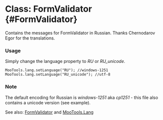 Class: FormValidator {#FormValidator}
=====================================

Contains the messages for FormValidator in Russian. Thanks Chernodarov Egor for the translations.

### Usage

Simply change the language property to *RU* or *RU_unicode*.

	MooTools.lang.setLanguage("RU"); //windows-1251
	MooTools.lang.setLanguage("RU_unicode"); //utf-8

### Note

The default encoding for Russian is *windows-1251* aka *cp1251* - this file also contains a unicode version (see example).

See also: [FormValidator][] and [MooTools.Lang][]

[FormValidator]: http://www.mootools.net/more/docs/Forms/FormValidator#FormValidator
[MooTools.Lang]: http://www.mootools.net/more/docs/Core/MooTools.Lang
